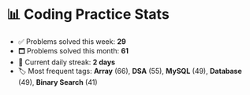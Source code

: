 # 📊 Coding Practice Stats

- ✅ Problems solved this week: **29**
- 🗖️ Problems solved this month: **61**
- 📌 Current daily streak: **2 days**
- 🏷️ Most frequent tags: **Array** (66), **DSA** (55), **MySQL** (49), **Database** (49), **Binary Search** (41)
